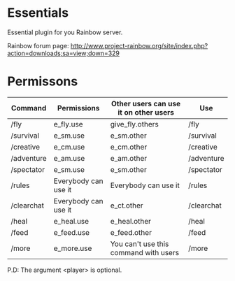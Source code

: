 # Essentials
Essential plugin for you Rainbow server.

Rainbow forum page: http://www.project-rainbow.org/site/index.php?action=downloads;sa=view;down=329    

# Permissons

Command    | Permissions          | Other users can use it on other users | Use
--------   |-----------------     |---------------------------------------|--------------
/fly       | e_fly.use            | give_fly.others                       | /fly <player>
/survival  | e_sm.use             | e_sm.other                            | /survival <player>
/creative  | e_cm.use             | e_cm.other                            | /creative <player>
/adventure | e_am.use             | e_am.other                            | /adventure <player>
/spectator | e_sm.use             | e_sm.other                            | /spectator <player>
/rules     | Everybody can use it | Everybody can use it                  | /rules
/clearchat | Everybody can use it | e_ct.other                            | /clearchat <player>
/heal      | e_heal.use           | e_heal.other                          | /heal <player>
/feed      | e_feed.use           | e_feed.other                          | /feed <player>
/more      | e_more.use           | You can't use this command with users | /more

P.D: The argument \<player\> is optional.   
